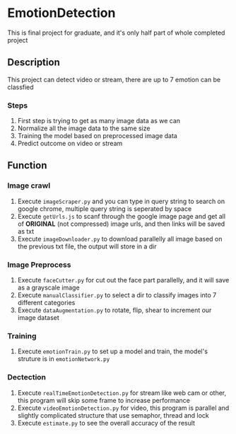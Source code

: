 # EmotionDetection
This is final project for graduate, and it's only half part of whole completed project

## Description
This project can detect video or stream, there are up to 7 emotion can be classfied

### Steps
1. First step is trying to get as many image data as we can
2. Normalize all the image data to the same size
3. Training the model based on preprocessed image data
4. Predict outcome on video or stream

## Function

### Image crawl
1. Execute `imageScraper.py` and you can type in query string to search on google chrome, multiple query string is seperated by space
2. Execute `getUrls.js` to scanf through the google image page and get all of **ORIGINAL** (not compressed) image urls, and then links will be saved as txt
3. Execute `imageDownloader.py` to download parallelly all image based on the previous txt file, the output will store in a dir


###  Image Preprocess
1. Execute `faceCutter.py` for cut out the face part parallelly, and it will save as a grayscale image
2. Execute `manualClassifier.py` to select a dir to classify images into 7 different categories
3. Execute `dataAugmentation.py` to rotate, flip, shear to increment our image dataset

### Training

1. Execute `emotionTrain.py` to set up a model and train, the model's struture is in `emotionNetwork.py`

### Dectection

1. Execute `realTimeEmotionDetection.py` for stream like web cam or other, this program will skip some frame to increase performance
2. Execute `videoEmotionDetection.py` for video, this program is parallel and slightly complicated structure that use semaphor, thread and lock
3. Execute `estimate.py` to see the overall accuracy of the result
